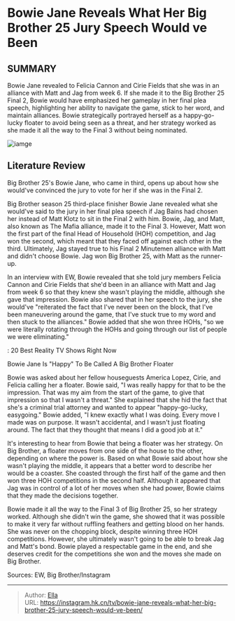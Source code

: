 # Bowie Jane Reveals What Her Big Brother 25 Jury Speech Would ve Been


## SUMMARY 



  Bowie Jane revealed to Felicia Cannon and Cirie Fields that she was in an alliance with Matt and Jag from week 6.   If she made it to the Big Brother 25 Final 2, Bowie would have emphasized her gameplay in her final plea speech, highlighting her ability to navigate the game, stick to her word, and maintain alliances.   Bowie strategically portrayed herself as a happy-go-lucky floater to avoid being seen as a threat, and her strategy worked as she made it all the way to the Final 3 without being nominated.  

![iamge](https://static1.srcdn.com/wordpress/wp-content/uploads/2023/10/big-brother-25-houseguest-s-spineless-gameplay-ruins-their-chance-of-winning.jpg)

## Literature Review
Big Brother 25&#39;s Bowie Jane, who came in third, opens up about how she would&#39;ve convinced the jury to vote for her if she was in the Final 2.




Big Brother season 25 third-place finisher Bowie Jane revealed what she would&#39;ve said to the jury in her final plea speech if Jag Bains had chosen her instead of Matt Klotz to sit in the Final 2 with him. Bowie, Jag, and Matt, also known as The Mafia alliance, made it to the Final 3. However, Matt won the first part of the final Head of Household (HOH) competition, and Jag won the second, which meant that they faced off against each other in the third. Ultimately, Jag stayed true to his Final 2 Minutemen alliance with Matt and didn&#39;t choose Bowie. Jag won Big Brother 25, with Matt as the runner-up.




In an interview with EW, Bowie revealed that she told jury members Felicia Cannon and Cirie Fields that she&#39;d been in an alliance with Matt and Jag from week 6 so that they knew she wasn&#39;t playing the middle, although she gave that impression. Bowie also shared that in her speech to the jury, she would&#39;ve &#34;reiterated the fact that I&#39;ve never been on the block, that I&#39;ve been maneuvering around the game, that I&#39;ve stuck true to my word and then stuck to the alliances.&#34; Bowie added that she won three HOHs, &#34;so we were literally rotating through the HOHs and going through our list of people we were eliminating.&#34;

 : 20 Best Reality TV Shows Right Now


 Bowie Jane Is &#34;Happy&#34; To Be Called A Big Brother Floater 
          

Bowie was asked about her fellow houseguests America Lopez, Cirie, and Felicia calling her a floater. Bowie said, &#34;I was really happy for that to be the impression. That was my aim from the start of the game, to give that impression so that I wasn&#39;t a threat.&#34; She explained that she hid the fact that she&#39;s a criminal trial attorney and wanted to appear &#34;happy-go-lucky, easygoing.&#34; Bowie added, &#34;I knew exactly what I was doing. Every move I made was on purpose. It wasn&#39;t accidental, and I wasn&#39;t just floating around. The fact that they thought that means I did a good job at it.&#34;





 

It&#39;s interesting to hear from Bowie that being a floater was her strategy. On Big Brother, a floater moves from one side of the house to the other, depending on where the power is. Based on what Bowie said about how she wasn&#39;t playing the middle, it appears that a better word to describe her would be a coaster. She coasted through the first half of the game and then won three HOH competitions in the second half. Although it appeared that Jag was in control of a lot of her moves when she had power, Bowie claims that they made the decisions together.

Bowie made it all the way to the Final 3 of Big Brother 25, so her strategy worked. Although she didn&#39;t win the game, she showed that it was possible to make it very far without ruffling feathers and getting blood on her hands. She was never on the chopping block, despite winning three HOH competitions. However, she ultimately wasn&#39;t going to be able to break Jag and Matt&#39;s bond. Bowie played a respectable game in the end, and she deserves credit for the competitions she won and the moves she made on Big Brother.




Sources: EW, Big Brother/Instagram



---

> Author: [Ella](https://instagram.hk.cn/)  
> URL: https://instagram.hk.cn/tv/bowie-jane-reveals-what-her-big-brother-25-jury-speech-would-ve-been/  

